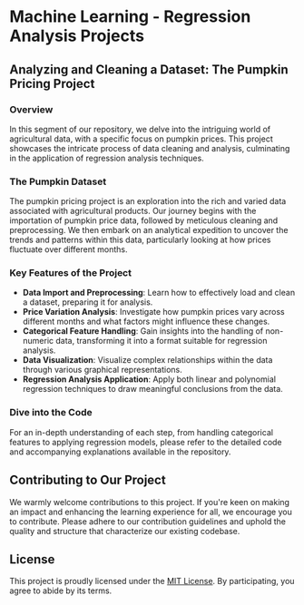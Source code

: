 # Machine Learning - Regression Analysis Projects

## Analyzing and Cleaning a Dataset: The Pumpkin Pricing Project

### Overview
In this segment of our repository, we delve into the intriguing world of agricultural data, with a specific focus on pumpkin prices. This project showcases the intricate process of data cleaning and analysis, culminating in the application of regression analysis techniques.

### The Pumpkin Dataset
The pumpkin pricing project is an exploration into the rich and varied data associated with agricultural products. Our journey begins with the importation of pumpkin price data, followed by meticulous cleaning and preprocessing. We then embark on an analytical expedition to uncover the trends and patterns within this data, particularly looking at how prices fluctuate over different months.

### Key Features of the Project
- **Data Import and Preprocessing**: Learn how to effectively load and clean a dataset, preparing it for analysis.
- **Price Variation Analysis**: Investigate how pumpkin prices vary across different months and what factors might influence these changes.
- **Categorical Feature Handling**: Gain insights into the handling of non-numeric data, transforming it into a format suitable for regression analysis.
- **Data Visualization**: Visualize complex relationships within the data through various graphical representations.
- **Regression Analysis Application**: Apply both linear and polynomial regression techniques to draw meaningful conclusions from the data.

### Dive into the Code
For an in-depth understanding of each step, from handling categorical features to applying regression models, please refer to the detailed code and accompanying explanations available in the repository. 

## Contributing to Our Project

We warmly welcome contributions to this project. If you're keen on making an impact and enhancing the learning experience for all, we encourage you to contribute. Please adhere to our contribution guidelines and uphold the quality and structure that characterize our existing codebase.

## License

This project is proudly licensed under the [MIT License](LICENSE.md). By participating, you agree to abide by its terms.
